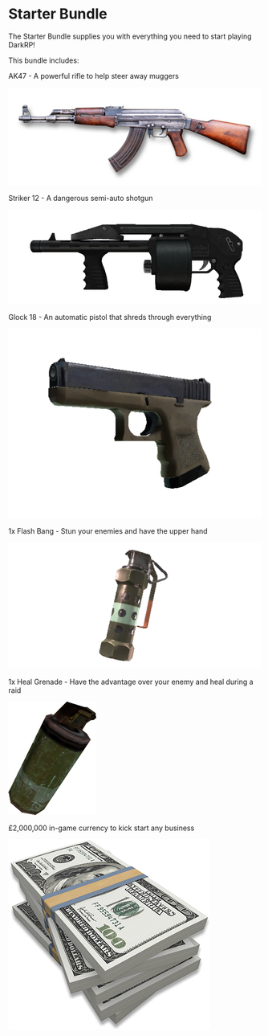 # Starter Bundle

The Starter Bundle supplies you with everything you need to start playing DarkRP!

This bundle includes:

AK47 - A powerful rifle to help steer away muggers

![](../.gitbook/assets/ak47.png)

Striker 12 - A dangerous semi-auto shotgun

![](../.gitbook/assets/striker12.png)

Glock 18 - An automatic pistol that shreds through everything

![](../.gitbook/assets/glock18.webp)

1x Flash Bang - Stun your enemies and have the upper hand

![](../.gitbook/assets/flashbang.webp)

1x Heal Grenade - Have the advantage over your enemy and heal during a raid

![](../.gitbook/assets/healnade.PNG)

£2,000,000 in-game currency to kick start any business&#x20;

![](../.gitbook/assets/money.png)
